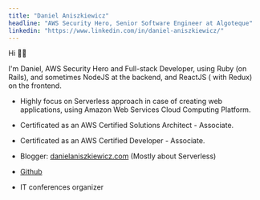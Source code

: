 ```yaml
---
title: "Daniel Aniszkiewicz" 
headline: "AWS Security Hero, Senior Software Engineer at Algoteque"
linkedin: "https://www.linkedin.com/in/daniel-aniszkiewicz/"
---
```


Hi 👋🏽

I'm Daniel, AWS Security Hero and Full-stack Developer, using Ruby (on Rails), and sometimes NodeJS at the backend, and ReactJS ( with
Redux) on the frontend.

- Highly focus on Serverless approach in case of creating web applications, using Amazon Web Services Cloud Computing Platform.

- Certificated as an AWS Certified Solutions Architect - Associate.
- Certificated as an AWS Certified Developer - Associate.

- Blogger: [danielaniszkiewicz.com](https://danielaniszkiewicz.com) (Mostly about Serverless)
- [Github](https://github.com/pigius)

- IT conferences organizer
